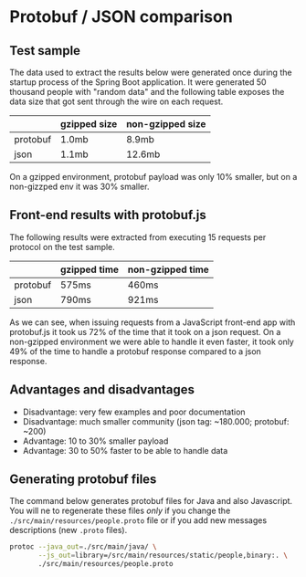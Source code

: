 # Protobuf / JSON comparison

## Test sample

The data used to extract the results below were generated once during the startup process of the Spring Boot application.
It were generated 50 thousand people with "random data" and the following table exposes the data size that got sent through
the wire on each request.

|          | gzipped size | non-gzipped size |
|----------|--------------|------------------|
| protobuf |     1.0mb    |       8.9mb      |
| json     |     1.1mb    |      12.6mb      |

On a gzipped environment, protobuf payload was only 10% smaller, but on a non-gizzped env it was 30% smaller.

## Front-end results with protobuf.js

The following results were extracted from executing 15 requests per protocol on the test sample.

|          | gzipped time | non-gzipped time |
|----------|--------------|------------------|
| protobuf |     575ms    |       460ms      |
| json     |     790ms    |       921ms      |

As we can see, when issuing requests from a JavaScript front-end app with protobuf.js it took us 72% of the time that 
it took on a json request. On a non-gzipped environment we were able to handle it even faster, it took only 49% of the 
time to handle a protobuf response compared to a json response.

## Advantages and disadvantages

- Disadvantage: very few examples and poor documentation
- Disadvantage: much smaller community (json tag: ~180.000; protobuf: ~200)
- Advantage: 10 to 30% smaller payload
- Advantage: 30 to 50% faster to be able to handle data

## Generating protobuf files

The command below generates protobuf files for Java and also Javascript. You will ne to regenerate these files *only* if
you change the `./src/main/resources/people.proto` file or if you add new messages descriptions (new `.proto` files).

```bash
protoc --java_out=./src/main/java/ \
       --js_out=library=/src/main/resources/static/people,binary:. \
       ./src/main/resources/people.proto
```
